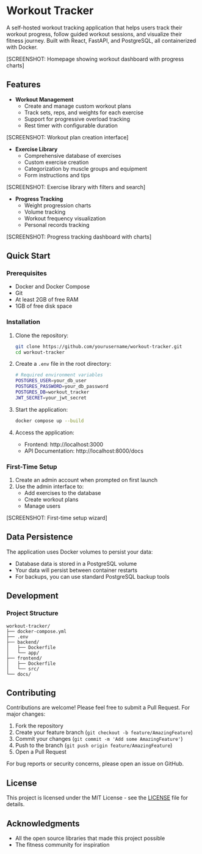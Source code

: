 # Workout Tracker

A self-hosted workout tracking application that helps users track their workout progress, follow guided workout sessions, and visualize their fitness journey. Built with React, FastAPI, and PostgreSQL, all containerized with Docker.

[SCREENSHOT: Homepage showing workout dashboard with progress charts]

## Features

- **Workout Management**
  - Create and manage custom workout plans
  - Track sets, reps, and weights for each exercise
  - Support for progressive overload tracking
  - Rest timer with configurable duration

[SCREENSHOT: Workout plan creation interface]

- **Exercise Library**
  - Comprehensive database of exercises
  - Custom exercise creation
  - Categorization by muscle groups and equipment
  - Form instructions and tips

[SCREENSHOT: Exercise library with filters and search]

- **Progress Tracking**
  - Weight progression charts
  - Volume tracking
  - Workout frequency visualization
  - Personal records tracking

[SCREENSHOT: Progress tracking dashboard with charts]

## Quick Start

### Prerequisites
- Docker and Docker Compose
- Git
- At least 2GB of free RAM
- 1GB of free disk space

### Installation

1. Clone the repository:
   ```bash
   git clone https://github.com/yourusername/workout-tracker.git
   cd workout-tracker
   ```

2. Create a `.env` file in the root directory:
   ```bash
   # Required environment variables
   POSTGRES_USER=your_db_user
   POSTGRES_PASSWORD=your_db_password
   POSTGRES_DB=workout_tracker
   JWT_SECRET=your_jwt_secret
   ```

3. Start the application:
   ```bash
   docker compose up --build
   ```

4. Access the application:
   - Frontend: http://localhost:3000
   - API Documentation: http://localhost:8000/docs

### First-Time Setup
1. Create an admin account when prompted on first launch
2. Use the admin interface to:
   - Add exercises to the database
   - Create workout plans
   - Manage users

[SCREENSHOT: First-time setup wizard]

## Data Persistence

The application uses Docker volumes to persist your data:
- Database data is stored in a PostgreSQL volume
- Your data will persist between container restarts
- For backups, you can use standard PostgreSQL backup tools

## Development

### Project Structure
```
workout-tracker/
├── docker-compose.yml
├── .env
├── backend/
│   ├── Dockerfile
│   └── app/
├── frontend/
│   ├── Dockerfile
│   └── src/
└── docs/
```

## Contributing

Contributions are welcome! Please feel free to submit a Pull Request. For major changes:

1. Fork the repository
2. Create your feature branch (`git checkout -b feature/AmazingFeature`)
3. Commit your changes (`git commit -m 'Add some AmazingFeature'`)
4. Push to the branch (`git push origin feature/AmazingFeature`)
5. Open a Pull Request

For bug reports or security concerns, please open an issue on GitHub.

## License

This project is licensed under the MIT License - see the [LICENSE](LICENSE) file for details.

## Acknowledgments

- All the open source libraries that made this project possible
- The fitness community for inspiration 